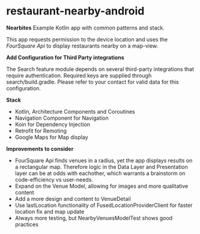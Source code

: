 # restaurant-nearby-android
**Nearbites**
Example Kotlin app with common patterns and stack.

This app requests permission to the device location and uses the *FourSquare Api* to display restaurants nearby on a map-view.

**Add Configuration for Third Party integrations**

The Search feature module depends on several third-party integrations that require authentication. Required keys are supplied through search/build.gradle. Please refer to your contact for valid data for this configuration.

**Stack**

- Kotlin, Architecture Components and Coroutines
- Navigation Component for Navigation
- Koin for Dependency Injection
- Retrofit for Remoting
- Google Maps for Map display

**Improvements to consider**
- FourSquare Api finds venues in a radius, yet the app displays results on a rectangular map. Therefore logic in the Data Layer and Presentation layer can be at odds with eachother, which warrants a brainstorm on code-efficiency vs user-needs.
- Expand on the Venue Model, allowing for images and more qualitative content
- Add a more design and content to VenueDetail
- Use lastLocation functionality of FusedLocationProviderClient for faster location fix and map update
- Always more testing, but NearbyVenuesModelTest shows good practices
